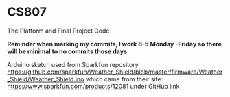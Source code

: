 # CS807
The Platform and Final Project Code

**Reminder when marking my commits, I work 8-5 Monday -Friday so there will be minimal to no commits those days**

Arduino sketch used from Sparkfun repository https://github.com/sparkfun/Weather_Shield/blob/master/firmware/Weather_Shield/Weather_Shield.ino which came from their site: https://www.sparkfun.com/products/12081 under GitHub link
